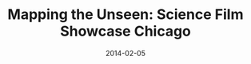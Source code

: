 ---
date: 2014-02-05
title: "Mapping the Unseen: Science Film Showcase Chicago"
source: SoIC News
sourceUrl: https://luddy.indiana.edu/news/story.html?ils_id=2569
pdfLink: 20140205-soic-news.pdf
---